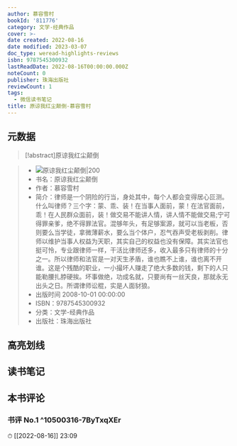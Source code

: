 ```yaml
---
author: 慕容雪村
bookId: '811776'
category: 文学-经典作品
cover: >-
date created: 2022-08-16
date modified: 2023-03-07
doc_type: weread-highlights-reviews
isbn: 9787545300932
lastReadDate: 2022-08-16T00:00:00.000Z
noteCount: 0
publisher: 珠海出版社
reviewCount: 1
tags:
  - 微信读书笔记
title: 原谅我红尘颠倒-慕容雪村
---
```


## 元数据

>[!abstract]原谅我红尘颠倒

> - ![原谅我红尘颠倒|200](https://wfqqreader-1252317822.image.myqcloud.com/cover/776/811776/t7_811776.jpg)
> - 书名：原谅我红尘颠倒
> - 作者：慕容雪村
> - 简介：律师是一个阴险的行当，身处其中，每个人都会变得居心叵测。什么叫律师？三个字：蒙、乖、装！在当事人面前，蒙！在法官面前，乖！在人民群众面前，装！做交易不能讲人情，讲人情不能做交易;宁可得罪亲爹，绝不得罪法官。混够年头，有足够案源，就可以当老板，否则要么当学徒，拿微薄薪水，要么当个体户，忍气吞声受老板剥削。律师以维护当事人权益为天职，其实自己的权益也没有保障。其实法官也挺可怜，专业跟律师一样，干活比律师还多，收入最多只有律师的十分之一。所以律师和法官是一对天生矛盾，谁也瞧不上谁，谁也离不开谁。这是个残酷的职业，一小撮坏人赚走了绝大多数的钱，剩下的人只能勒腰扎脖硬挨。坏事做绝，功成名就，只要尚有一丝天良，那就永无出头之日。所谓律师讼棍，实是人面豺狼。
> - 出版时间 2008-10-01 00:00:00
> - ISBN：9787545300932
> - 分类：文学-经典作品
> - 出版社：珠海出版社

## 高亮划线

## 读书笔记

## 本书评论

### 书评 No.1 ^10500316-7ByTxqXEr

⏱ [[2022-08-16]] 23:09
